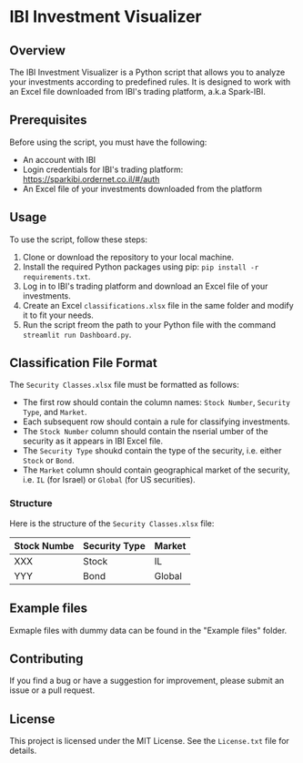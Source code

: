 # IBI Investment Visualizer

## Overview

The IBI Investment Visualizer is a Python script that allows you to analyze your investments according to predefined rules. It is designed to work with an Excel file downloaded from IBI's trading platform, a.k.a Spark-IBI.

## Prerequisites

Before using the script, you must have the following:

- An account with IBI
- Login credentials for IBI's trading platform: https://sparkibi.ordernet.co.il/#/auth
- An Excel file of your investments downloaded from the platform

## Usage

To use the script, follow these steps:

1. Clone or download the repository to your local machine.
2. Install the required Python packages using pip: `pip install -r requirements.txt`.
3. Log in to IBI's trading platform and download an Excel file of your investments.
4. Create an Excel `classifications.xlsx` file in the same folder and modify it to fit your needs.
5. Run the script freom the path to your Python file with the command `streamlit run Dashboard.py`. 

## Classification File Format

The `Security Classes.xlsx` file must be formatted as follows:

- The first row should contain the column names: `Stock Number`, `Security Type`, and `Market`.
- Each subsequent row should contain a rule for classifying investments.
- The `Stock Number` column should contain the nserial umber of the security as it appears in IBI Excel file.
- The `Security Type` shoukd contain the type of the security, i.e. either `Stock` or `Bond`.
- The `Market` column should contain geographical market of the security, i.e. `IL` (for Israel) or `Global` (for US securities).

### Structure

Here is the structure of the `Security Classes.xlsx` file:

| Stock Numbe | Security Type | Market |
| ----------- | ------------- | ------ |
| XXX         | Stock         | IL     |
| YYY         | Bond          | Global |

## Example files
Exmaple files with dummy data can be found in the "Example files" folder.

## Contributing

If you find a bug or have a suggestion for improvement, please submit an issue or a pull request.

## License

This project is licensed under the MIT License. See the `License.txt` file for details.
